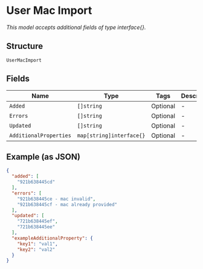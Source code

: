 
# User Mac Import

*This model accepts additional fields of type interface{}.*

## Structure

`UserMacImport`

## Fields

| Name | Type | Tags | Description |
|  --- | --- | --- | --- |
| `Added` | `[]string` | Optional | - |
| `Errors` | `[]string` | Optional | - |
| `Updated` | `[]string` | Optional | - |
| `AdditionalProperties` | `map[string]interface{}` | Optional | - |

## Example (as JSON)

```json
{
  "added": [
    "921b638445cd"
  ],
  "errors": [
    "921b638445ce - mac invalid",
    "921b638445cf - mac already provided"
  ],
  "updated": [
    "721b638445ef",
    "721b638445ee"
  ],
  "exampleAdditionalProperty": {
    "key1": "val1",
    "key2": "val2"
  }
}
```

